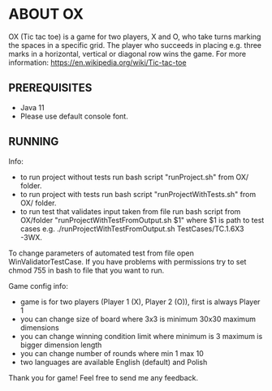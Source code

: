 # ABOUT OX
OX (Tic tac toe) is a game for two players, X and O, who take turns marking the spaces in a specific grid.
The player who succeeds in placing e.g. three marks in a horizontal, vertical or diagonal row wins the game.
For more information: https://en.wikipedia.org/wiki/Tic-tac-toe

## PREREQUISITES
- Java 11
- Please use default console font.

## RUNNING
Info:
- to run project without tests run bash script "runProject.sh" from OX/ folder.
- to run project with tests run bash script "runProjectWithTests.sh" from OX/ folder.
- to run test that validates input taken from file run bash script from OX/folder "runProjectWithTestFromOutput.sh $1" where $1 is path to test cases e.g. ./runProjectWithTestFromOutput.sh TestCases/TC.1.6X3 -3WX.

To change parameters of automated test from file open WinValidatorTestCase.
If you have problems with permissions try to set chmod 755 in bash to file that you want to run.

Game config info:
- game is for two players (Player 1 (X), Player 2 (O)), first is always Player 1
- you can change size of board where 3x3 is minimum 30x30 maximum dimensions
- you can change winning condition limit where minimum is 3 maximum is bigger dimension length
- you can change number of rounds where min 1 max 10
- two languages are available English (default) and Polish

Thank you for game! Feel free to send me any feedback.
